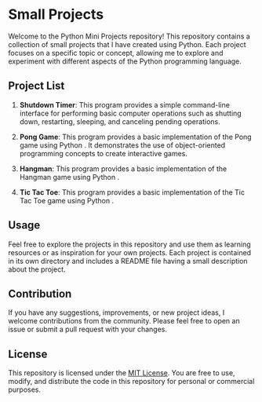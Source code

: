 # Small Projects

Welcome to the Python Mini Projects repository! This repository contains a collection of small projects that I have created using Python. Each project focuses on a specific topic or concept, allowing me to explore and experiment with different aspects of the Python programming language.

## Project List

1. **Shutdown Timer**: 
This program provides a simple command-line interface for performing basic computer operations such as shutting down, restarting, sleeping, and canceling pending operations.

2. **Pong Game**:
This program provides a basic implementation of the Pong game using Python . It demonstrates the use of object-oriented programming concepts to create interactive games.

3. **Hangman**:
This program provides a basic implementation of the Hangman game using Python .

4. **Tic Tac Toe**:
This program provides a basic implementation of the Tic Tac Toe game using Python  .

## Usage

Feel free to explore the projects in this repository and use them as learning resources or as inspiration for your own projects. Each project is contained in its own directory and includes a README file having a small description about the project.

## Contribution

If you have any suggestions, improvements, or new project ideas, I welcome contributions from the community. Please feel free to open an issue or submit a pull request with your changes.

## License

This repository is licensed under the [MIT License](LICENSE). You are free to use, modify, and distribute the code in this repository for personal or commercial purposes.